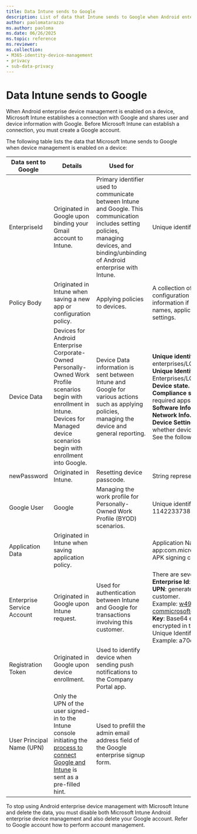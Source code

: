 ```yaml
---
title: Data Intune sends to Google
description: List of data that Intune sends to Google when Android enterprise device management is enabled with Intune.
author: paolomatarazzo
ms.author: paoloma
ms.date: 06/26/2025
ms.topic: reference
ms.reviewer:
ms.collection:
- M365-identity-device-management
- privacy
- sub-data-privacy
---
```


# Data Intune sends to Google

When Android enterprise device management is enabled on a device, Microsoft Intune establishes a connection with Google and shares user and device information with Google. Before Microsoft Intune can establish a connection, you must create a Google account.

The following table lists the data that Microsoft Intune sends to Google when device management is enabled on a device:


| Data sent to Google | Details | Used for | Example |
|---|---|---|---|
| EnterpriseId | Originated in Google upon binding your Gmail account to Intune. | Primary identifier used to communicate between Intune and Google.  This communication includes setting policies, managing devices, and binding/unbinding of Android enterprise with Intune. | Unique identifier, Example format: LC04eik8a6 |
| Policy Body | Originated in Intune when saving a new app or configuration policy. | Applying policies to devices. | A collection of all configured settings for an application or configuration policy. Policy Body can contain customer information if provided as part of a policy, such as network names, application names, pre shared key, and app-specific settings. |
| Device Data | Devices for Android Enterprise Corporate-Owned Personally-Owned Work Profile scenarios begin with enrollment in Intune. Devices for Managed device scenarios begin with enrollment into Google. | Device Data information is sent between Intune and Google for various actions such as applying policies, managing the device and general reporting. | **Unique identifier to represent Device Name.** Example: enterprises/LC04ebru7b/devices/3592d971168f9ae4<br>**Unique Identifier to represent User Name.** Example: Enterprises/LC04ebru7b/users/116838519924207449711<br>**Device state.** Examples: Active, Disabled, Provisioning.<br>**Compliance states.** Examples: Setting not supported, missing required apps<br>**Software Info.** Examples: software versions & patch level.<br>**Network Info.** Examples: IMEI, MEID, WifiMacAddress<br>**Device Settings.** Examples: Information on encryption levels & whether device allows unknown apps.<br> See the following example of a JSON message. |
| newPassword | Originated in Intune. | Resetting device passcode. | String representing new password. |
| Google User | Google | Managing the work profile for Personally-Owned Work Profile (BYOD) scenarios. | Unique identifier to represent the linked Gmail account. Example: 114223373813435875042 |
| Application Data | Originated in Intune when saving application policy. |  | Application Name string. Example: app:com.microsoft.windowsintune.companyportal <br/>APK signing certificate hash |
| Enterprise Service Account | Originated in Google upon Intune request. | Used for authentication between Intune and Google for transactions involving this customer. | There are several parts:<br> **Enterprise Id**: documented previously.<br>**UPN**: generated UPN used in authentication on behalf of customer.<br>Example: w49d77900526190e26708c31c9e8a0@pfwp-commicrosoftonedfmdm2.google.com.iam.gserviceaccount.com<br>**Key**: Base64 encoded blob used in auth requests, stored encrypted in the service, but this is what the blob looks like:<br> Unique Identifier to represent the customer's key<br>Example: a70d4d53eefbd781ce7ad6a6495c65eb15e74f1f |
| Registration Token | Originated in Google upon device enrollment. | Used to identify device when sending push notifications to the Company Portal app. |  |
| User Principal Name (UPN) | Only the UPN of the user signed-in to the Intune console initiating the [process to connect Google and Intune](../enrollment/connect-intune-android-enterprise.md) is sent as a pre-filled hint. | Used to prefill the admin email address field of the Google enterprise signup form. |  |

To stop using Android enterprise device management with Microsoft Intune and delete the data, you must disable both Microsoft Intune Android enterprise device management and also delete your Google account. Refer to Google account how to perform account management.
